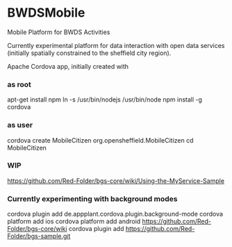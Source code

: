 BWDSMobile
==========

Mobile Platform for BWDS Activities

Currently experimental platform for data interaction with open data services (initially spatially constrained to the sheffield city region).

Apache Cordova app, initially created with

### as root

apt-get install npm
ln -s /usr/bin/nodejs /usr/bin/node
npm install -g cordova

### as user

cordova create MobileCitizen org.opensheffield.MobileCitizen
cd MobileCitizen


### WIP



https://github.com/Red-Folder/bgs-core/wiki/Using-the-MyService-Sample

### Currently experimenting with background modes

cordova plugin add de.appplant.cordova.plugin.background-mode
cordova platform add ios
cordova platform add android
https://github.com/Red-Folder/bgs-core/wiki
cordova plugin add https://github.com/Red-Folder/bgs-sample.git
